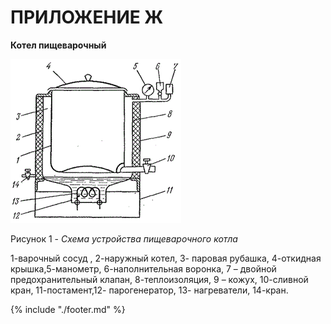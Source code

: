 # ПРИЛОЖЕНИЕ Ж

**Котел пищеварочный**

![](images/p7-1.png)

Рисунок 1 - *Схема устройства пищеварочного котла*

1-варочный сосуд , 2-наружный котел, 3- паровая рубашка, 4-откидная крышка,5-манометр, 6-наполнительная воронка, 7 – двойной предохранительный клапан, 8-теплоизоляция, 9 – кожух, 10-сливной кран, 11-постамент,12- парогенератор, 13- нагреватели, 14-кран.

{% include "./footer.md" %}